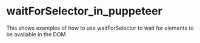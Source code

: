 # waitForSelector_in_puppeteer
This shows examples of how to use waitForSelector to wait for elements to be available in the DOM
